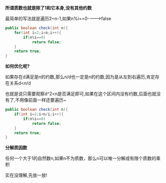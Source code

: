 **所谓质数也就是除了1和它本身,没有其他约数**

最简单的写法就是遍历2~n-1,如果n%i==0---->false

```java
public boolean check(int n){
    for(int i=2;i<n;i++){
        if(n%i==0)
            return false;
    }
    return true;
}
```

**如何优化呢?**

如果存在d满足是n的约数,那么n/d也一定是n的约数,因为是从左到右遍历,肯定存在关系d<n/d

也就是说只需要观察d^2<n是否满足即可,如果在这个区间内没有约数,后面也就没有了,不用像前面一样还要遍历~

```java
public boolean check(int n){
    if(int i=2;i<n/i;i++){
        if(n%i==0)
            return false;
    }
    return true;
}
```





**分解质因数**

任何一个大于1的自然数n,如果n不为质数，那么n可以唯一分解成有限个质数的乘积

实在没理解,先放一放!



